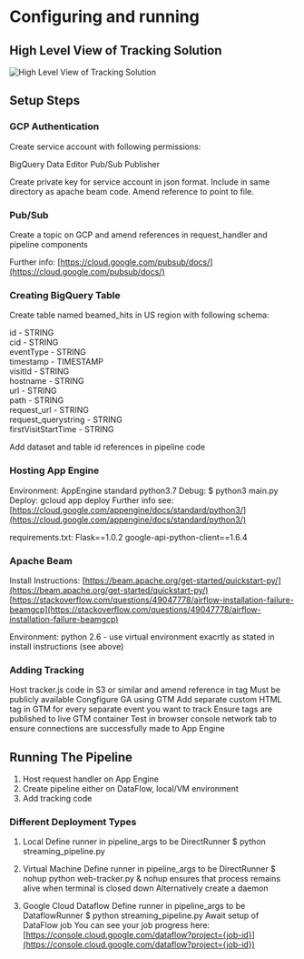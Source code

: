 # Configuring and running

## High Level View of Tracking Solution

![High Level View of Tracking Solution](https://github.com/nkoronka/custom-web-tracking-with-apache-beam/high-level-solution.png)

## Setup Steps

### GCP Authentication
Create service account with following permissions:

BigQuery Data Editor
Pub/Sub Publisher

Create private key for service account in json format. Include in same directory as apache beam code. Amend reference to point to file.

### Pub/Sub
Create a topic on GCP and amend references in request_handler and pipeline components

Further info: [https://cloud.google.com/pubsub/docs/](https://cloud.google.com/pubsub/docs/)

### Creating BigQuery Table

Create table named beamed_hits in US region with following schema:

  id - STRING<br/>
  cid - STRING<br/>
  eventType - STRING<br/>
  timestamp - TIMESTAMP<br/>
  visitId - STRING<br/>
  hostname - STRING<br/>
  url - STRING<br/>
  path - STRING<br/>
  request_url - STRING<br/>
  request_querystring - STRING<br/>
  firstVisitStartTime - STRING<br/>

Add dataset and table id references in pipeline code


### Hosting App Engine

Environment: AppEngine standard python3.7
Debug: $ python3 main.py
Deploy: gcloud app deploy
Further info see: [https://cloud.google.com/appengine/docs/standard/python3/](https://cloud.google.com/appengine/docs/standard/python3/)

requirements.txt:
  Flask==1.0.2
  google-api-python-client==1.6.4


### Apache Beam

Install Instructions:
[https://beam.apache.org/get-started/quickstart-py/](https://beam.apache.org/get-started/quickstart-py/)
[https://stackoverflow.com/questions/49047778/airflow-installation-failure-beamgcp](https://stackoverflow.com/questions/49047778/airflow-installation-failure-beamgcp)

Environment: python 2.6 - use virtual environment exacrtly as stated in install instructions (see above)


### Adding Tracking

Host tracker.js code in S3 or similar and amend reference in tag
Must be publicly available
Congfigure GA using GTM
Add separate custom HTML tag in GTM for every separate event you want to track
Ensure tags are published to live GTM container
Test in browser console network tab to ensure connections are successfully made to App Engine


## Running The Pipeline

1. Host request handler on App Engine
2. Create pipeline either on DataFlow, local/VM environment
3. Add tracking code


### Different Deployment Types

1. Local
  Define runner in pipeline_args to be DirectRunner
  $ python streaming_pipeline.py

2. Virtual Machine
  Define runner in pipeline_args to be DirectRunner
  $ nohup python web-tracker.py &
  nohup ensures that process remains alive when terminal is closed down
  Alternatively create a daemon

3. Google Cloud Dataflow
  Define runner in pipeline_args to be DataflowRunner
  $ python streaming_pipeline.py
  Await setup of DataFlow job
  You can see your job progress here: [https://console.cloud.google.com/dataflow?project={job-id}](https://console.cloud.google.com/dataflow?project={job-id})
